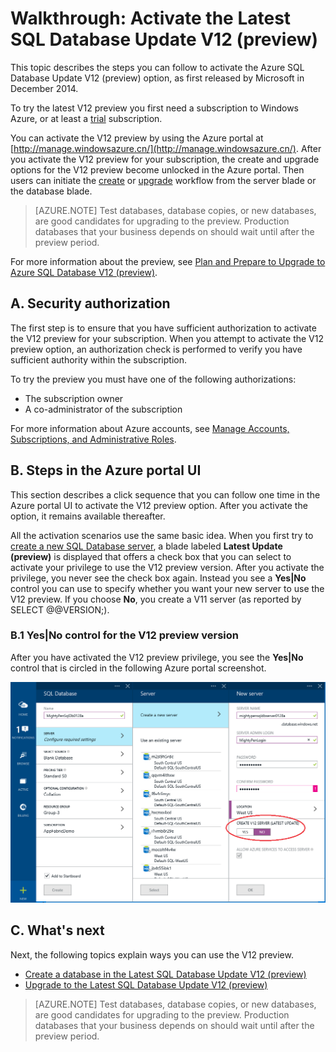 <properties
	pageTitle="Walkthrough: Activate the Latest SQL Database Update V12 (preview)"
	description="Describes the steps for trying the preview release of Azure SQL Database V12, by using the new Azure portal UI."
	services="sql-database"
	documentationCenter=""
	authors="MightyPen"
	manager="jhubbard, jeffreyg"
	editor=""/>

<tags
	ms.service="sql-database"
	ms.date="04/28/2015"
	wacn.date=""/>


# Walkthrough: Activate the Latest SQL Database Update V12 (preview)

This topic describes the steps you can follow to activate the Azure SQL Database Update V12 (preview) option, as first released by Microsoft in December 2014.

To try the latest V12 preview you first need a subscription to Windows Azure, or at least a [trial](/pricing/1rmb-trial/) subscription.

You can activate the V12 preview by using the Azure portal at [http://manage.windowsazure.cn/](http://manage.windowsazure.cn/). After you activate the V12 preview for your subscription, the create and upgrade options for the V12 preview become unlocked in the Azure portal. Then users can initiate the [create](sql-database-preview-create) or [upgrade](sql-database-preview-create) workflow from the server blade or the database blade.

> [AZURE.NOTE]
> Test databases, database copies, or new databases, are good candidates for upgrading to the preview. Production databases that your business depends on should wait until after the preview period.

For more information about the preview, see [Plan and Prepare to Upgrade to Azure SQL Database V12 (preview)](sql-database-preview-plan-prepare-upgrade).


## A. Security authorization

The first step is to ensure that you have sufficient authorization to activate the V12 preview for your subscription. When you attempt to activate the V12 preview option, an authorization check is performed to verify you have sufficient authority within the subscription.

 To try the preview you must have one of the following authorizations:

- The subscription owner
- A co-administrator of the subscription

For more information about Azure accounts, see [Manage Accounts, Subscriptions, and Administrative Roles](http://msdn.microsoft.com/zh-cn/library/hh531793.aspx).

## B. Steps in the Azure portal UI

This section describes a click sequence that you can follow one time in the Azure portal UI to activate the V12 preview option. After you activate the option, it remains available thereafter.

All the activation scenarios use the same basic idea. When you first try to [create a new SQL Database server](sql-database-preview-create), a blade labeled **Latest Update (preview)** is displayed that offers a check box that you can select to activate your privilege to use the V12 preview version. After you activate the privilege, you never see the check box again. Instead you see a **Yes|No** control you can use to specify whether you want your new server to use the V12 preview. If you choose **No**, you create a V11 server (as reported by SELECT @@VERSION;).

### B.1 Yes|No control for the V12 preview version

After you have activated the V12 preview privilege, you see the **Yes|No** control that is circled in the following Azure portal screenshot.

![YesNoOptionForTheV12Preview][Image1]


## C. What's next

Next, the following topics explain ways you can use the V12 preview.

- [Create a database in the Latest SQL Database Update V12 (preview)](sql-database-preview-create)
- [Upgrade to the Latest SQL Database Update V12 (preview)](sql-database-preview-upgrade)

> [AZURE.NOTE]
> Test databases, database copies, or new databases, are good candidates for upgrading to the preview. Production databases that your business depends on should wait until after the preview period.


<!-- References, Images. -->
[Image1]: ./media/sql-database-preview-sign-up/V12Preview-YesNo-Option-New-SQLDatabase-Server-Newserver-Screenshot-e23.png


<!-- EOF -->
